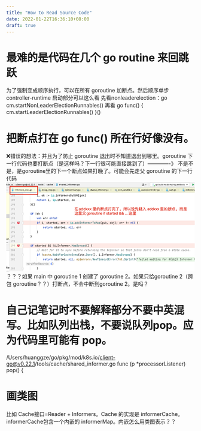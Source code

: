 ```yaml
---
title: "How to Read Source Code"
date: 2022-01-22T16:36:10+08:00
draft: true
---
```


# 最难的是代码在几个 go routine 来回跳跃

为了强制变成顺序执行，可以在所有 goroutine 加断点。然后顺序单步
controller-runtime 启动部分可以这么看
先看nonleaderelection：go cm.startNonLeaderElectionRunnables()
再看 go func() { cm.startLeaderElectionRunnables() }()

# 把断点打在 go func() 所在行好像没有。
❌错误的想法：并且为了防止 goroutine 退出时不知道退出到哪里。goroutine 下一行代码也要打断点（是这样吗？下一行很可能直接跳到了）————-》 不是不是，是goroutine里的下一个断点如果打晚了。可能会先走父 goroutine 的下一行代码
![img.png](img.png)
？？？如果 main 中 goroutine 1 创建了 goroutine 2。如果只给goroutine 2（跨包 goroutine？？）打断点，不会中断到goroutine 2。是吗？

# 自己记笔记时不要解释部分不要中英混写。比如队列出栈，不要说队列pop。应为代码里可能有 pop。
/Users/huanggze/go/pkg/mod/k8s.io/client-go@v0.22.1/tools/cache/shared_informer.go
func (p *processorListener) pop() {


# 画类图
比如 Cache接口=Reader + Informers。Cache 的实现是 informerCache。informerCache包含一个内嵌的 informerMap。内嵌怎么用类图表示？？